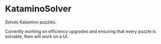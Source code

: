 # KataminoSolver

Solves Katamino puzzles.

Currently working on efficiency upgrades and ensuring that every puzzle is solvable, then will work on a UI.
